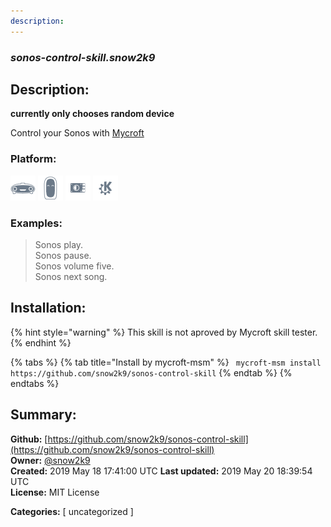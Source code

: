 ```yaml
---
description: 
---
```


### _sonos-control-skill.snow2k9_  
## Description:  
**currently only chooses random device**

Control your Sonos with [Mycroft](https://github.com/MycroftAI/mycroft-core)  
  
  
### Platform:  
 ![Mark I](../.gitbook/assets/mark-1-icon.png)  ![Mark II](../.gitbook/assets/mark-2-icon.png)  ![Picroft](../.gitbook/assets/picroft-icon.png)  ![plasmoid](../.gitbook/assets/kde.png)   
### Examples:  
> Sonos play.  
> Sonos pause.  
> Sonos volume five.  
> Sonos next song.  
  
## Installation:  
{% hint style="warning" %}
This skill is not aproved by Mycroft skill tester.
{% endhint %}
    
{% tabs %}
{% tab title="Install by mycroft-msm" %}
``` mycroft-msm install https://github.com/snow2k9/sonos-control-skill```
{% endtab %}
  {% endtabs %}
    
## Summary:  
**Github:** [https://github.com/snow2k9/sonos-control-skill](https://github.com/snow2k9/sonos-control-skill)  
**Owner:** [@snow2k9](https://github.com/snow2k9)  
**Created:** 2019 May 18 17:41:00 UTC  **Last updated:** 2019 May 20 18:39:54 UTC  
**License:** MIT License  
  
**Categories:** [ uncategorized ]   
